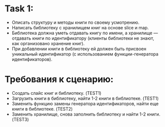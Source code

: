 # Task 1:
 - Описать структуру и методы книги по своему усмотрению.
 - Написать библиотеку с хранилищем книг на основе slice и map.
 - Библиотека должна уметь отдавать книгу по имени, а хранилище — отдавать книги по идентификатору (клиенты библиотеки не знают, как организовано хранение книг).
 - При добавлении книги в библиотеку ей должен быть присвоен уникальный идентификатор (с использованием функции-генератора идентификаторов).

# Требования к сценарию:
 - Создать слайс книг и библиотеку. (TEST1)
 - Загрузить книги в библиотеку, найти 1-2 книги в библиотеке. (TEST1)
 - Заменить функцию замены генератора идентификаторов, найти еще книги в библиотеке. (TEST2)
 - Заменить хранилище, снова заполнить библиотеку и найти 1-2 книги. (TEST3)